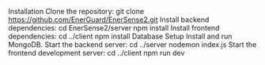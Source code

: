 
Installation
Clone the repository:
git clone https://github.com/EnerGuard/EnerSense2.git
Install backend dependencies:
cd EnerSense2/server
npm install
Install frontend dependencies:
cd ../client
npm install
Database Setup
Install and run MongoDB.
Start the backend server:
cd ../server
nodemon index.js
Start the frontend development server:
cd ../client
npm run dev
